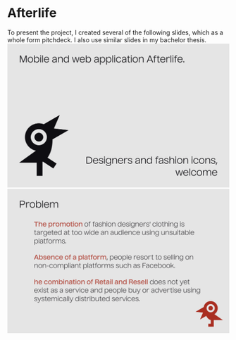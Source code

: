 # Afterlife
To present the project, I created several of the following slides, which as a whole form pitchdeck. I also use similar slides in my bachelor thesis.<br>
![Mobile and web application Afterlife.](img/slide-1.png)
![Mobile and web application Afterlife.](img/slide-2.png)
